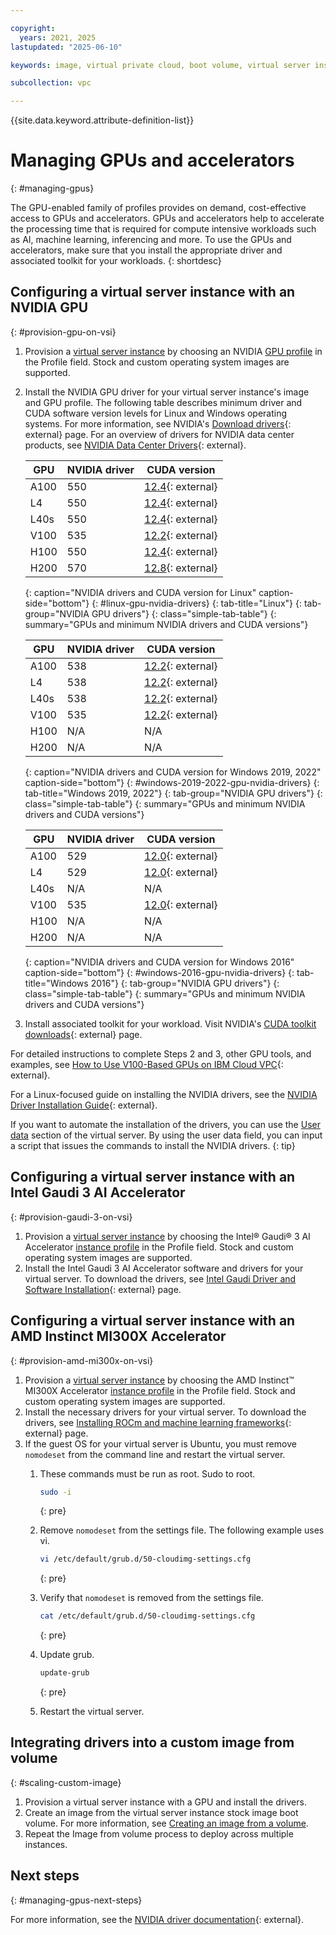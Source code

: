 ```yaml
---

copyright:
  years: 2021, 2025
lastupdated: "2025-06-10"

keywords: image, virtual private cloud, boot volume, virtual server instance, instance, gpu, graphics processing unit, set up gpu

subcollection: vpc

---
```


{{site.data.keyword.attribute-definition-list}}

# Managing GPUs and accelerators
{: #managing-gpus}

The GPU-enabled family of profiles provides on demand, cost-effective access to GPUs and accelerators. GPUs and accelerators help to accelerate the processing time that is required for compute intensive workloads such as AI, machine learning, inferencing and more. To use the GPUs and accelerators, make sure that you install the appropriate driver and associated toolkit for your workloads.
{: shortdesc}


## Configuring a virtual server instance with an NVIDIA GPU
{: #provision-gpu-on-vsi}

1. Provision a [virtual server instance](/docs/vpc?topic=vpc-creating-virtual-servers) by choosing an NVIDIA [GPU profile](/docs/vpc?topic=vpc-profiles&interface=ui#gpu) in the Profile field. Stock and custom operating system images are supported.
2. Install the NVIDIA GPU driver for your virtual server instance's image and GPU profile. The following table describes minimum driver and CUDA software version levels for Linux and Windows operating systems. For more information, see NVIDIA's [Download drivers](https://www.nvidia.com/en-us/drivers/){: external} page. For an overview of drivers for NVIDIA data center products, see [NVIDIA Data Center Drivers](https://docs.nvidia.com/datacenter/tesla/drivers/index.html#){: external}.

   | GPU | NVIDIA driver | CUDA version |
   |---------|---------|---------|
   | A100    | 550  | [12.4](https://developer.nvidia.com/cuda-12-4-0-download-archive?target_os=Linux){: external}  |
   | L4      | 550  | [12.4](https://developer.nvidia.com/cuda-12-4-0-download-archive?target_os=Linux){: external}  |
   | L40s    | 550  | [12.4](https://developer.nvidia.com/cuda-12-4-0-download-archive?target_os=Linux){: external} |
   | V100    | 535  | [12.2](https://developer.nvidia.com/cuda-12-2-0-download-archive?target_os=Linux){: external} |
   | H100    | 550  | [12.4](https://developer.nvidia.com/cuda-12-4-0-download-archive?target_os=Linux){: external} |
   | H200    | 570  | [12.8](https://developer.nvidia.com/cuda-12-8-0-download-archive?target_os=Linux){: external}  |
   {: caption="NVIDIA drivers and CUDA version for Linux" caption-side="bottom"}
   {: #linux-gpu-nvidia-drivers}
   {: tab-title="Linux"}
   {: tab-group="NVIDIA GPU drivers"}
   {: class="simple-tab-table"}
   {: summary="GPUs and minimum NVIDIA drivers and CUDA versions"}

   | GPU | NVIDIA driver | CUDA version |
   |---------|---------|---------|
   | A100    | 538  | [12.2](https://developer.nvidia.com/cuda-12-2-0-download-archive?target_os=Windows){: external}  |
   | L4      | 538  | [12.2](https://developer.nvidia.com/cuda-12-2-0-download-archive?target_os=Windows){: external}  |
   | L40s    | 538  | [12.2](https://developer.nvidia.com/cuda-12-2-0-download-archive?target_os=Windows){: external}  |
   | V100    | 535  | [12.2](https://developer.nvidia.com/cuda-12-2-0-download-archive?target_os=Windows){: external} |
   | H100    | N/A  | N/A  |
   | H200    | N/A  | N/A  |
   {: caption="NVIDIA drivers and CUDA version for Windows 2019, 2022" caption-side="bottom"}
   {: #windows-2019-2022-gpu-nvidia-drivers}
   {: tab-title="Windows 2019, 2022"}
   {: tab-group="NVIDIA GPU drivers"}
   {: class="simple-tab-table"}
   {: summary="GPUs and minimum NVIDIA drivers and CUDA versions"}

   | GPU | NVIDIA driver | CUDA version |
   |---------|---------|---------|
   | A100    | 529  | [12.0](https://developer.nvidia.com/cuda-12-0-0-download-archive?target_os=Windows){: external}  |
   | L4      | 529  | [12.0](https://developer.nvidia.com/cuda-12-0-0-download-archive?target_os=Windows){: external}  |
   | L40s    | N/A  | N/A  |
   | V100    | 535  | [12.0](https://developer.nvidia.com/cuda-12-0-0-download-archive?target_os=Windows){: external} |
   | H100    | N/A  | N/A  |
   | H200    | N/A  | N/A  |
   {: caption="NVIDIA drivers and CUDA version for Windows 2016" caption-side="bottom"}
   {: #windows-2016-gpu-nvidia-drivers}
   {: tab-title="Windows 2016"}
   {: tab-group="NVIDIA GPU drivers"}
   {: class="simple-tab-table"}
   {: summary="GPUs and minimum NVIDIA drivers and CUDA versions"}

3. Install associated toolkit for your workload. Visit NVIDIA's [CUDA toolkit downloads](https://developer.nvidia.com/cuda-downloads){: external} page.

For detailed instructions to complete Steps 2 and 3, other GPU tools, and examples, see [How to Use V100-Based GPUs on IBM Cloud VPC](https://www.ibm.com/products/tutorials/how-to-use-v100-based-gpus-on-ibm-cloud-vpc){: external}.

For a Linux-focused guide on installing the NVIDIA drivers, see the [NVIDIA Driver Installation Guide](https://docs.nvidia.com/datacenter/tesla/driver-installation-guide/index.html){: external}.

If you want to automate the installation of the drivers, you can use the [User data](/docs/vpc?topic=vpc-user-data) section of the virtual server. By using the user data field, you can input a script that issues the commands to install the NVIDIA drivers.
{: tip}

## Configuring a virtual server instance with an Intel Gaudi 3 AI Accelerator
{: #provision-gaudi-3-on-vsi}

1. Provision a [virtual server instance](/docs/vpc?topic=vpc-creating-virtual-servers) by choosing the Intel® Gaudi® 3 AI Accelerator [instance profile](/docs/vpc?topic=vpc-accelerated-profile-family&interface=ui#gaudi-3-vsi-profiles) in the Profile field. Stock and custom operating system images are supported.
2. Install the Intel Gaudi 3 AI Accelerator software and drivers for your virtual server. To download the drivers, see [Intel Gaudi Driver and Software Installation](https://docs.habana.ai/en/latest/Installation_Guide/Driver_Installation.html){: external} page.

## Configuring a virtual server instance with an AMD Instinct MI300X Accelerator
{: #provision-amd-mi300x-on-vsi}

1. Provision a [virtual server instance](/docs/vpc?topic=vpc-creating-virtual-servers) by choosing the AMD Instinct™ MI300X Accelerator [instance profile](/docs/vpc?topic=vpc-accelerated-profile-family) in the Profile field. Stock and custom operating system images are supported.
2. Install the necessary drivers for your virtual server. To download the drivers, see [Installing ROCm and machine learning frameworks](https://rocm.docs.amd.com/en/latest/how-to/rocm-for-ai/install.html){: external} page.
3. If the guest OS for your virtual server is Ubuntu, you must remove `nomodeset` from the command line and restart the virtual server.
    1. These commands must be run as root. Sudo to root.
       ```sh
       sudo -i
       ```
       {: pre}

    2. Remove `nomodeset` from the settings file. The following example uses vi.
       ```sh
       vi /etc/default/grub.d/50-cloudimg-settings.cfg
       ```
       {: pre}

    3. Verify that `nomodeset` is removed from the settings file.
       ```sh
       cat /etc/default/grub.d/50-cloudimg-settings.cfg
       ```
       {: pre}

    4. Update grub.
       ```sh
       update-grub
       ```
       {: pre}

    5. Restart the virtual server.


## Integrating drivers into a custom image from volume
{: #scaling-custom-image}

1. Provision a virtual server instance with a GPU and install the drivers.
2. Create an image from the virtual server instance stock image boot volume. For more information, see [Creating an image from a volume](/docs/vpc?topic=vpc-create-ifv&interface=ui).
3. Repeat the Image from volume process to deploy across multiple instances.

## Next steps
{: #managing-gpus-next-steps}

For more information, see the [NVIDIA driver documentation](https://docs.nvidia.com/datacenter/tesla/index.html){: external}.

